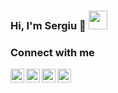 ### Hi, I'm Sergiu 👋 <img src="https://raw.githubusercontent.com/iampavangandhi/iampavangandhi/master/gifs/Hi.gif" width="30px"></h2>

### Connect with me
<a href="https://www.linkedin.com/in/sergiu-craioveanu-677360160/">
  <img align="left" alt="Sergiu's LinkedIn" width="22px" src="https://cdn.jsdelivr.net/npm/simple-icons@v3/icons/linkedin.svg" />
</a>
<a href="https://github.com/the-sergiu">
  <img align="left" alt="Sergiu's Github" width="22px" src="https://cdn.jsdelivr.net/npm/simple-icons@v3/icons/github.svg" />
</a>
<a href="https://www.hackerrank.com/sergiucraioveanu">
  <img align="left" alt="Sergiu's Hackerrank" width="22px" src="https://cdn.jsdelivr.net/npm/simple-icons@v3/icons/hackerrank.svg" />
</a>
<a href="https://leetcode.com/thesergiu/">
  <img align="left" alt="Sergiu's Leetcode" width="22px" src="https://cdn.jsdelivr.net/npm/simple-icons@v3/icons/leetcode.svg" />
</a>
<br />
<!--
**the-sergiu/the-sergiu** is a ✨ _special_ ✨ repository because its `README.md` (this file) appears on your GitHub profile.

Here are some ideas to get you started:

- 🔭 I’m currently working on ...
- 🌱 I’m currently learning ...
- 👯 I’m looking to collaborate on ...
- 🤔 I’m looking for help with ...
- 💬 Ask me about ...
- 📫 How to reach me: ...
- 😄 Pronouns: ...
- ⚡ Fun fact: ...
-->
